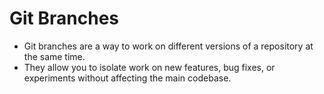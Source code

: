 # Git Branches

- Git branches are a way to work on different versions of a repository at the same time. 
- They allow you to isolate work on new features, bug fixes, or experiments without affecting the main codebase.
